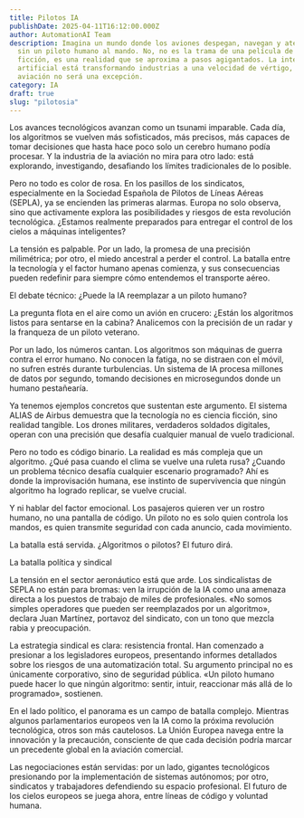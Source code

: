```yaml
---
title: Pilotos IA
publishDate: 2025-04-11T16:12:00.000Z
author: AutomationAI Team
description: Imagina un mundo donde los aviones despegan, navegan y aterrizan
  sin un piloto humano al mando. No, no es la trama de una película de ciencia
  ficción, es una realidad que se aproxima a pasos agigantados. La inteligencia
  artificial está transformando industrias a una velocidad de vértigo, y la
  aviación no será una excepción.
category: IA
draft: true
slug: "pilotosia"
---
```




Los avances tecnológicos avanzan como un tsunami imparable. Cada día, los algoritmos se vuelven más sofisticados, más precisos, más capaces de tomar decisiones que hasta hace poco solo un cerebro humano podía procesar. Y la industria de la aviación no mira para otro lado: está explorando, investigando, desafiando los límites tradicionales de lo posible.





Pero no todo es color de rosa. En los pasillos de los sindicatos, especialmente en la Sociedad Española de Pilotos de Líneas Aéreas (SEPLA), ya se encienden las primeras alarmas. Europa no solo observa, sino que activamente explora las posibilidades y riesgos de esta revolución tecnológica. ¿Estamos realmente preparados para entregar el control de los cielos a máquinas inteligentes?





La tensión es palpable. Por un lado, la promesa de una precisión milimétrica; por otro, el miedo ancestral a perder el control. La batalla entre la tecnología y el factor humano apenas comienza, y sus consecuencias pueden redefinir para siempre cómo entendemos el transporte aéreo.





El debate técnico: ¿Puede la IA reemplazar a un piloto humano?


La pregunta flota en el aire como un avión en crucero: ¿Están los algoritmos listos para sentarse en la cabina? Analicemos con la precisión de un radar y la franqueza de un piloto veterano.





Por un lado, los números cantan. Los algoritmos son máquinas de guerra contra el error humano. No conocen la fatiga, no se distraen con el móvil, no sufren estrés durante turbulencias. Un sistema de IA procesa millones de datos por segundo, tomando decisiones en microsegundos donde un humano pestañearía.





Ya tenemos ejemplos concretos que sustentan este argumento. El sistema ALIAS de Airbus demuestra que la tecnología no es ciencia ficción, sino realidad tangible. Los drones militares, verdaderos soldados digitales, operan con una precisión que desafía cualquier manual de vuelo tradicional.





Pero no todo es código binario. La realidad es más compleja que un algoritmo. ¿Qué pasa cuando el clima se vuelve una ruleta rusa? ¿Cuando un problema técnico desafía cualquier escenario programado? Ahí es donde la improvisación humana, ese instinto de supervivencia que ningún algoritmo ha logrado replicar, se vuelve crucial.





Y ni hablar del factor emocional. Los pasajeros quieren ver un rostro humano, no una pantalla de código. Un piloto no es solo quien controla los mandos, es quien transmite seguridad con cada anuncio, cada movimiento.





La batalla está servida. ¿Algoritmos o pilotos? El futuro dirá.





La batalla política y sindical


La tensión en el sector aeronáutico está que arde. Los sindicalistas de SEPLA no están para bromas: ven la irrupción de la IA como una amenaza directa a los puestos de trabajo de miles de profesionales. «No somos simples operadores que pueden ser reemplazados por un algoritmo», declara Juan Martínez, portavoz del sindicato, con un tono que mezcla rabia y preocupación.





La estrategia sindical es clara: resistencia frontal. Han comenzado a presionar a los legisladores europeos, presentando informes detallados sobre los riesgos de una automatización total. Su argumento principal no es únicamente corporativo, sino de seguridad pública. «Un piloto humano puede hacer lo que ningún algoritmo: sentir, intuir, reaccionar más allá de lo programado», sostienen.





En el lado político, el panorama es un campo de batalla complejo. Mientras algunos parlamentarios europeos ven la IA como la próxima revolución tecnológica, otros son más cautelosos. La Unión Europea navega entre la innovación y la precaución, consciente de que cada decisión podría marcar un precedente global en la aviación comercial.





Las negociaciones están servidas: por un lado, gigantes tecnológicos presionando por la implementación de sistemas autónomos; por otro, sindicatos y trabajadores defendiendo su espacio profesional. El futuro de los cielos europeos se juega ahora, entre líneas de código y voluntad humana.

